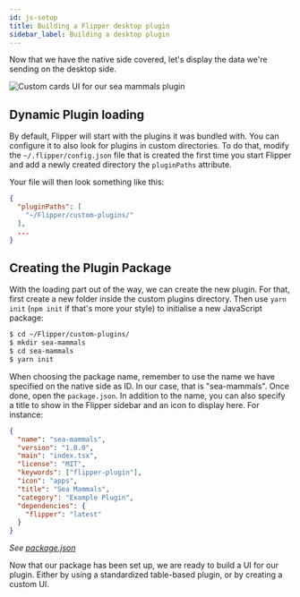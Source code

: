 ```yaml
---
id: js-setup
title: Building a Flipper desktop plugin
sidebar_label: Building a desktop plugin
---
```


Now that we have the native side covered, let's display the data we're sending
on the desktop side.

![Custom cards UI for our sea mammals plugin](/docs/assets/js-custom.png)

## Dynamic Plugin loading

By default, Flipper will start with the plugins it was bundled with. You can
configure it to also look for plugins in custom directories. To do that,
modify the `~/.flipper/config.json` file that is created the first time
you start Flipper and add a newly created directory the `pluginPaths` attribute.

Your file will then look something like this:

```json
{
  "pluginPaths": [
    "~/Flipper/custom-plugins/"
  ],
  ...
}
```

## Creating the Plugin Package

With the loading part out of the way, we can create the new plugin. For that, first
create a new folder inside the custom plugins directory. Then use `yarn init` (`npm init` if that's more your style)
to initialise a new JavaScript package:

```bash
$ cd ~/Flipper/custom-plugins/
$ mkdir sea-mammals
$ cd sea-mammals
$ yarn init
```

When choosing the package name, remember to use the name we have specified on the native side as ID.
In our case, that is "sea-mammals". Once done, open the `package.json`. In addition to the name,
you can also specify a title to show in the Flipper sidebar and an icon to display here. For instance:

```json
{
  "name": "sea-mammals",
  "version": "1.0.0",
  "main": "index.tsx",
  "license": "MIT",
  "keywords": ["flipper-plugin"],
  "icon": "apps",
  "title": "Sea Mammals",
  "category": "Example Plugin",
  "dependencies": {
    "flipper": "latest"
  }
}
```
*See [package.json](https://github.com/facebook/flipper/blob/master/src/plugins/seamammals/package.json)*

Now that our package has been set up, we are ready to build a UI for our plugin. Either by using a standardized table-based plugin, or by creating a custom UI.
